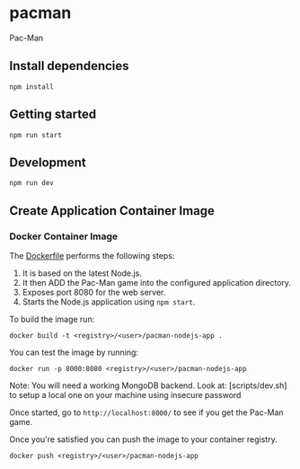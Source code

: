 # pacman
Pac-Man

## Install dependencies

```
npm install
```

## Getting started

```
npm run start
```

## Development

```
npm run dev
```

## Create Application Container Image

### Docker Container Image

The [Dockerfile](docker/Dockerfile) performs the following steps:

1. It is based on the latest Node.js.
1. It then ADD the Pac-Man game into the configured application directory.
1. Exposes port 8080 for the web server.
1. Starts the Node.js application using `npm start`.

To build the image run:

```
docker build -t <registry>/<user>/pacman-nodejs-app .
```

You can test the image by running:

```
docker run -p 8000:8080 <registry>/<user>/pacman-nodejs-app
```
Note: You will need a working MongoDB backend. Look at: [scripts/dev.sh] to setup a local one on your machine using insecure password

Once started, go to `http://localhost:8000/` to see if you get the Pac-Man game.

Once you're satisfied you can push the image to your container registry.

```
docker push <registry>/<user>/pacman-nodejs-app
```